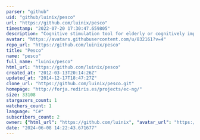 ```yaml
---
parser: "github"
uid: "github/luinix/pesco"
url: "https://github.com/luinix/pesco"
timestamp: "2022-07-20 17:30:47.659805"
description: "Cognitive stimulation tool for elderly or cognitively impaired"
avatar: "https://avatars.githubusercontent.com/u/832161?v=4"
repo_url: "https://github.com/luinix/pesco"
title: "Pesco"
name: "pesco"
full_name: "luinix/pesco"
html_url: "https://github.com/luinix/pesco"
created_at: "2012-03-13T20:14:26Z"
updated_at: "2014-12-17T18:47:27Z"
clone_url: "https://github.com/luinix/pesco.git"
homepage: "http://forja.rediris.es/projects/ec-ng/"
size: 33108
stargazers_count: 1
watchers_count: 1
language: "C#"
subscribers_count: 2
owner: {"html_url": "https://github.com/luinix", "avatar_url": "https://avatars.githubusercontent.com/u/832161?v=4", "login": "luinix", "type": "User"}
date: "2024-06-08 14:22:43.671677"
---
```

